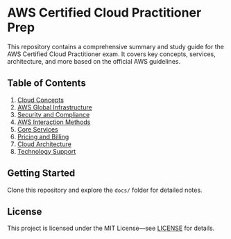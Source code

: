 # AWS Certified Cloud Practitioner Prep

This repository contains a comprehensive summary and study guide for the AWS Certified Cloud Practitioner exam. It covers key concepts, services, architecture, and more based on the official AWS guidelines.

## Table of Contents
1. [Cloud Concepts](docs/1-cloud-concepts.md)
2. [AWS Global Infrastructure](docs/2-global-infrastructure.md)
3. [Security and Compliance](docs/3-security-compliance.md)
4. [AWS Interaction Methods](docs/4-interaction-methods.md)
5. [Core Services](docs/5-core-services.md)
6. [Pricing and Billing](docs/6-pricing-billing.md)
7. [Cloud Architecture](docs/7-cloud-architecture.md)
8. [Technology Support](docs/8-technology-support.md)

## Getting Started
Clone this repository and explore the `docs/` folder for detailed notes. 

## License
This project is licensed under the MIT License—see [LICENSE](LICENSE) for details.
